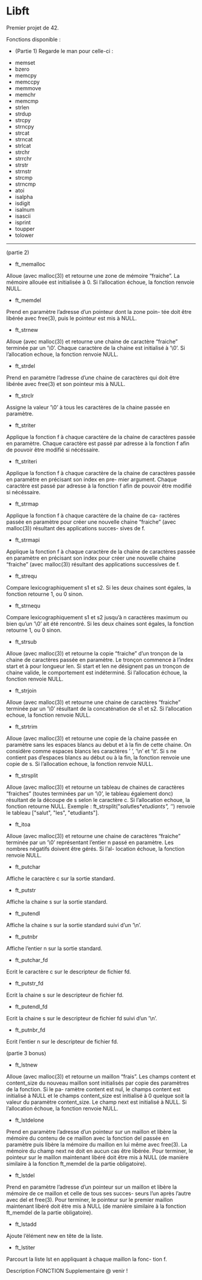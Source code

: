 # Libft

Premier projet de 42.

Fonctions disponible :

- (Partie 1) Regarde le man pour celle-ci :

* memset
* bzero
* memcpy
* memccpy
* memmove
* memchr
* memcmp
* strlen
* strdup
* strcpy
* strncpy
* strcat
* strncat
* strlcat
* strchr
* strrchr
* strstr
* strnstr
* strcmp
* strncmp
* atoi
* isalpha
* isdigit
* isalnum
* isascii
* isprint
* toupper
* tolower

-------------------------------------------------------------------------------
(partie 2)

* ft_memalloc

Alloue (avec malloc(3)) et retourne une zone de mémoire
“fraiche”. La mémoire allouée est initialisée à 0. Si l’allocation
échoue, la fonction renvoie NULL.

* ft_memdel

Prend en paramètre l’adresse d’un pointeur dont la zone poin-
tée doit être libérée avec free(3), puis le pointeur est mis à
NULL.

* ft_strnew

Alloue (avec malloc(3)) et retourne une chaine de caractère
“fraiche” terminée par un ’\0’. Chaque caractère de la chaine
est initialisé à ’\0’. Si l’allocation echoue, la fonction renvoie
NULL.

* ft_strdel

Prend en paramètre l’adresse d’une chaine de caractères qui
doit être libérée avec free(3) et son pointeur mis à NULL.

* ft_strclr

Assigne la valeur ’\0’ à tous les caractères de la chaine passée
en paramètre.

* ft_striter

Applique la fonction f à chaque caractère de la chaine de
caractères passée en paramètre. Chaque caractère est passé
par adresse à la fonction f afin de pouvoir être modifié si
nécéssaire.

* ft_striteri

Applique la fonction f à chaque caractère de la chaine de
caractères passée en paramètre en précisant son index en pre-
mier argument. Chaque caractère est passé par adresse à la
fonction f afin de pouvoir être modifié si nécéssaire.

* ft_strmap

Applique la fonction f à chaque caractère de la chaine de ca-
ractères passée en paramètre pour créer une nouvelle chaine
“fraiche” (avec malloc(3)) résultant des applications succes-
sives de f.

* ft_strmapi

Applique la fonction f à chaque caractère de la chaine de
caractères passée en paramètre en précisant son index pour
créer une nouvelle chaine “fraiche” (avec malloc(3)) résultant
des applications successives de f.

* ft_strequ

Compare lexicographiquement s1 et s2. Si les deux chaines
sont égales, la fonction retourne 1, ou 0 sinon.

* ft_strnequ

Compare lexicographiquement s1 et s2 jusqu’à n caractères
maximum ou bien qu’un ’\0’ ait été rencontré. Si les deux
chaines sont égales, la fonction retourne 1, ou 0 sinon.

* ft_strsub

Alloue (avec malloc(3)) et retourne la copie “fraiche” d’un
tronçon de la chaine de caractères passée en paramètre. Le
tronçon commence à l’index start et à pour longueur len. Si
start et len ne désignent pas un tronçon de chaine valide,
le comportement est indéterminé. Si l’allocation échoue, la
fonction renvoie NULL.

* ft_strjoin

Alloue (avec malloc(3)) et retourne une chaine de caractères
“fraiche” terminée par un ’\0’ résultant de la concaténation
de s1 et s2. Si l’allocation echoue, la fonction renvoie NULL.

* ft_strtrim

Alloue (avec malloc(3)) et retourne une copie de la chaine
passée en paramètre sans les espaces blancs au debut et à la
fin de cette chaine. On considère comme espaces blancs les
caractères ’ ’, ’\n’ et ’\t’. Si s ne contient pas d’espaces
blancs au début ou à la fin, la fonction renvoie une copie de
s. Si l’allocation echoue, la fonction renvoie NULL.

* ft_strsplit

Alloue (avec malloc(3)) et retourne un tableau de chaines de
caractères “fraiches” (toutes terminées par un ’\0’, le tableau
également donc) résultant de la découpe de s selon le caractère
c. Si l’allocation echoue, la fonction retourne NULL. Exemple :
ft_strsplit("*salut*les***etudiants*", ’*’) renvoie
le tableau ["salut", "les", "etudiants"].

* ft_itoa

Alloue (avec malloc(3)) et retourne une chaine de caractères
“fraiche” terminée par un ’\0’ représentant l’entier n passé
en paramètre. Les nombres négatifs doivent être gérés. Si l’al-
location échoue, la fonction renvoie NULL.

* ft_putchar

Affiche le caractère c sur la sortie standard.

* ft_putstr

Affiche la chaine s sur la sortie standard.

* ft_putendl

Affiche la chaine s sur la sortie standard suivi d’un ’\n’.

* ft_putnbr

Affiche l’entier n sur la sortie standard.

* ft_putchar_fd

Ecrit le caractère c sur le descripteur de fichier fd.

* ft_putstr_fd

Ecrit la chaine s sur le descripteur de fichier fd.

* ft_putendl_fd

Ecrit la chaine s sur le descripteur de fichier fd suivi d’un
’\n’.

* ft_putnbr_fd

Ecrit l’entier n sur le descripteur de fichier fd.

(partie 3 bonus)

* ft_lstnew

Alloue (avec malloc(3)) et retourne un maillon “frais”. Les
champs content et content_size du nouveau maillon sont
initialisés par copie des paramètres de la fonction. Si le pa-
ramètre content est nul, le champs content est initialisé à
NULL et le champs content_size est initialisé à 0 quelque
soit la valeur du paramètre content_size. Le champ next
est initialisé à NULL. Si l’allocation échoue, la fonction renvoie
NULL.

* ft_lstdelone

Prend en paramètre l’adresse d’un pointeur sur un maillon et
libère la mémoire du contenu de ce maillon avec la fonction
del passée en paramètre puis libère la mémoire du maillon
en lui même avec free(3). La mémoire du champ next ne
doit en aucun cas être libérée. Pour terminer, le pointeur sur
le maillon maintenant libéré doit être mis à NULL (de manière
similaire à la fonction ft_memdel de la partie obligatoire).

* ft_lstdel

Prend en paramètre l’adresse d’un pointeur sur un maillon et
libère la mémoire de ce maillon et celle de tous ses succes-
seurs l’un après l’autre avec del et free(3). Pour terminer,
le pointeur sur le premier maillon maintenant libéré doit être
mis à NULL (de manière similaire à la fonction ft_memdel de
la partie obligatoire).

* ft_lstadd

Ajoute l’élément new en tête de la liste.

* ft_lstiter

Parcourt la liste lst en appliquant à chaque maillon la fonc-
tion f.

Description FONCTION Supplementaire @ venir !

